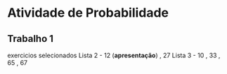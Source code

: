 # Atividade de Probabilidade 
## Trabalho 1
exercicios selecionados
Lista 2 - 12 (__apresentação__) , 27
Lista 3 - 10 , 33 , 65 , 67
